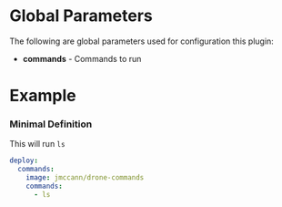 Global Parameters
=================
The following are global parameters used for configuration this plugin:
* **commands** - Commands to run

Example
=======

### Minimal Definition
This will run `ls`

```yaml
deploy:
  commands:
    image: jmccann/drone-commands
    commands:
      - ls
```
